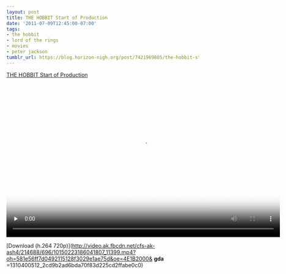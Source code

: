 ```yaml
---
layout: post
title: THE HOBBIT Start of Production
date: '2011-07-09T12:45:00-07:00'
tags:
- the hobbit
- lord of the rings
- movies
- peter jackson
tumblr_url: https://blog.horizon-nigh.org/post/7421969805/the-hobbit-start-of-production
---
```

[THE HOBBIT Start of Production](http://www.facebook.com/video/video.php?v=10150223186041807)  

<video src="http://video.ak.fbcdn.net/cfs-ak-ash4/214688/696/10150223186041807_11399.mp4?oh=581e56ff7d0492115128f3029e1ae75d&amp;oe=4E1B2000&amp; __gda__ =1310400512_2cd9b2ad6bda70f83d225cd2ffabe0c0" type="video/mp4" width="716" height="403" controls="true" preload="none" poster="http://vthumb.ak.fbcdn.net/hvthumb-ak-snc4/158322_10150223236651807_10150223186041807_30446_1089_b.jpg"></video>

[Download (h.264 720p)](http://video.ak.fbcdn.net/cfs-ak-ash4/214688/696/10150223186041807_11399.mp4?oh=581e56ff7d0492115128f3029e1ae75d&oe=4E1B2000& __gda__ =1310400512_2cd9b2ad6bda70f83d225cd2ffabe0c0)

